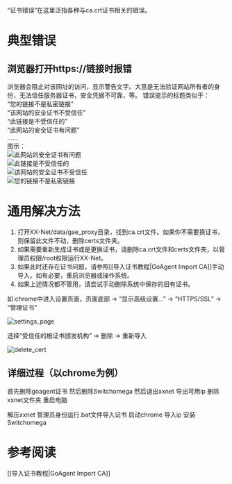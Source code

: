 “证书错误”在这里泛指各种与ca.crt证书相关的错误。

# 典型错误
## 浏览器打开https://链接时报错
浏览器会阻止对该网址的访问，显示警告文字。大意是无法验证网站所有者的身份，无法信任服务器证书，安全凭据不可靠，等。
错误提示的标题类似于：<br>
“您的链接不是私密链接”<br>
“该网站的安全证书不受信任”<br>
“此链接是不受信任的”<br>
“此网站的安全证书有问题”<br>
……<br>
图示：<br>
![此网站的安全证书有问题](https://cloud.githubusercontent.com/assets/6830787/9698574/8a0e1be0-53ef-11e5-86f1-fe4304bc3f7d.gif)<br>
![此链接是不受信任的](https://cloud.githubusercontent.com/assets/6830787/9698573/8a0d65ba-53ef-11e5-8c89-2f8c888ab2ea.png)<br>
![该网站的安全证书不受信任](https://cloud.githubusercontent.com/assets/6830787/9698576/8a372b20-53ef-11e5-87b3-259ee05a3229.png)<br>
![您的链接不是私密链接](https://cloud.githubusercontent.com/assets/6830787/9698575/8a1c69d4-53ef-11e5-9489-25cdaecd9fee.jpg)<br>

# 通用解决方法
1. 打开XX-Net/data/gae_proxy目录，找到ca.crt文件。如果你不需要换证书，则保留此文件不动，删除certs文件夹。
2. 如果需要重新生成证书或是更换证书，请删除ca.crt文件和certs文件夹，以管理员权限/root权限运行XX-Net。
3. 如果此时还存在证书问题，请参照[[导入证书教程|GoAgent Import CA]]手动导入。如有必要，重启浏览器或操作系统。
4. 如果上述情况都不管用，请尝试手动删除系统中保存的旧有证书。

如:chrome中进入设置页面，页面底部 -> “显示高级设置...” -> “HTTPS/SSL” -> “管理证书”  

![settings_page](https://cloud.githubusercontent.com/assets/14904657/14875824/44802a9e-0d41-11e6-9a73-3daa1700e810.PNG)

选择“受信任的根证书颁发机构” -> 删除 -> 重新导入  

![delete_cert](https://cloud.githubusercontent.com/assets/14904657/14875955/b68d0426-0d42-11e6-9185-9aed287fe27a.PNG)

## 详细过程（以chrome为例）

首先删除goagent证书 然后删除Switchomega 然后退出xxnet 导出可用ip 删除xxnet文件夹 重启电脑

解压xxnet 管理员身份运行.bat文件导入证书 启动chrome 导入ip 安装Switchomega

# 参考阅读
[[导入证书教程|GoAgent Import CA]]<br>
